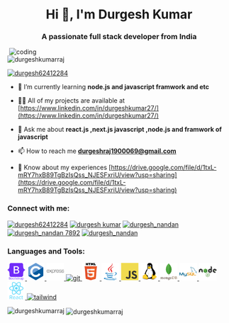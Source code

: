<h1 align="center">Hi 👋, I'm Durgesh Kumar</h1>
<h3 align="center">A passionate full stack developer from India</h3>

<img align ="right" alt=" coding" width="500" src="https://camo.githubusercontent.com/19db51af5f90f1b152bc0b9078f5fe97053955be5074f03f17019c70345bdcdb/68747470733a2f2f6d69726f2e6d656469756d2e636f6d2f6d61782f313336302f302a37513379765349765f7430696f4a2d5a2e676966">

<p align="left"> <img src="https://komarev.com/ghpvc/?username=durgeshkumarraj&label=Profile%20views&color=0e75b6&style=flat" alt="durgeshkumarraj" /> </p>

<p align="left"> <a href="https://twitter.com/durgesh62412284" target="blank"><img src="https://img.shields.io/twitter/follow/durgesh62412284?logo=twitter&style=for-the-badge" alt="durgesh62412284" /></a> </p>

- 🌱 I’m currently learning **node.js and javascript framwork and etc**

- 👨‍💻 All of my projects are available at [https://www.linkedin.com/in/durgeshkumar27/](https://www.linkedin.com/in/durgeshkumar27/)

- 💬 Ask me about **react.js ,next.js javascript ,node.js and framwork of javascript**

- 📫 How to reach me **durgeshraj1900069@gmail.com**

- 📄 Know about my experiences [https://drive.google.com/file/d/1txL-mRY7hxB89TgBzIsQss_NJESFxriU/view?usp=sharing](https://drive.google.com/file/d/1txL-mRY7hxB89TgBzIsQss_NJESFxriU/view?usp=sharing)

<h3 align="left">Connect with me:</h3>
<p align="left">
<a href="https://twitter.com/durgesh62412284" target="blank"><img align="center" src="https://raw.githubusercontent.com/rahuldkjain/github-profile-readme-generator/master/src/images/icons/Social/twitter.svg" alt="durgesh62412284" height="30" width="40" /></a>
<a href="https://linkedin.com/in/durgesh kumar" target="blank"><img align="center" src="https://raw.githubusercontent.com/rahuldkjain/github-profile-readme-generator/master/src/images/icons/Social/linked-in-alt.svg" alt="durgesh kumar" height="30" width="40" /></a>
<a href="https://fb.com/durgesh_nandan" target="blank"><img align="center" src="https://raw.githubusercontent.com/rahuldkjain/github-profile-readme-generator/master/src/images/icons/Social/facebook.svg" alt="durgesh_nandan" height="30" width="40" /></a>
<a href="https://instagram.com/durgesh_nandan 7892" target="blank"><img align="center" src="https://raw.githubusercontent.com/rahuldkjain/github-profile-readme-generator/master/src/images/icons/Social/instagram.svg" alt="durgesh_nandan 7892" height="30" width="40" /></a>
<a href="https://www.leetcode.com/durgesh_nandan" target="blank"><img align="center" src="https://raw.githubusercontent.com/rahuldkjain/github-profile-readme-generator/master/src/images/icons/Social/leet-code.svg" alt="durgesh_nandan" height="30" width="40" /></a>
</p>

<h3 align="left">Languages and Tools:</h3>
<p align="left"> <a href="https://getbootstrap.com" target="_blank" rel="noreferrer"> <img src="https://raw.githubusercontent.com/devicons/devicon/master/icons/bootstrap/bootstrap-plain-wordmark.svg" alt="bootstrap" width="40" height="40"/> </a> <a href="https://www.cprogramming.com/" target="_blank" rel="noreferrer"> <img src="https://raw.githubusercontent.com/devicons/devicon/master/icons/c/c-original.svg" alt="c" width="40" height="40"/> </a> <a href="https://expressjs.com" target="_blank" rel="noreferrer"> <img src="https://raw.githubusercontent.com/devicons/devicon/master/icons/express/express-original-wordmark.svg" alt="express" width="40" height="40"/> </a> <a href="https://git-scm.com/" target="_blank" rel="noreferrer"> <img src="https://www.vectorlogo.zone/logos/git-scm/git-scm-icon.svg" alt="git" width="40" height="40"/> </a> <a href="https://www.w3.org/html/" target="_blank" rel="noreferrer"> <img src="https://raw.githubusercontent.com/devicons/devicon/master/icons/html5/html5-original-wordmark.svg" alt="html5" width="40" height="40"/> </a> <a href="https://www.java.com" target="_blank" rel="noreferrer"> <img src="https://raw.githubusercontent.com/devicons/devicon/master/icons/java/java-original.svg" alt="java" width="40" height="40"/> </a> <a href="https://developer.mozilla.org/en-US/docs/Web/JavaScript" target="_blank" rel="noreferrer"> <img src="https://raw.githubusercontent.com/devicons/devicon/master/icons/javascript/javascript-original.svg" alt="javascript" width="40" height="40"/> </a> <a href="https://www.linux.org/" target="_blank" rel="noreferrer"> <img src="https://raw.githubusercontent.com/devicons/devicon/master/icons/linux/linux-original.svg" alt="linux" width="40" height="40"/> </a> <a href="https://www.mongodb.com/" target="_blank" rel="noreferrer"> <img src="https://raw.githubusercontent.com/devicons/devicon/master/icons/mongodb/mongodb-original-wordmark.svg" alt="mongodb" width="40" height="40"/> </a> <a href="https://www.mysql.com/" target="_blank" rel="noreferrer"> <img src="https://raw.githubusercontent.com/devicons/devicon/master/icons/mysql/mysql-original-wordmark.svg" alt="mysql" width="40" height="40"/> </a> <a href="https://nodejs.org" target="_blank" rel="noreferrer"> <img src="https://raw.githubusercontent.com/devicons/devicon/master/icons/nodejs/nodejs-original-wordmark.svg" alt="nodejs" width="40" height="40"/> </a> <a href="https://reactjs.org/" target="_blank" rel="noreferrer"> <img src="https://raw.githubusercontent.com/devicons/devicon/master/icons/react/react-original-wordmark.svg" alt="react" width="40" height="40"/> </a> <a href="https://tailwindcss.com/" target="_blank" rel="noreferrer"> <img src="https://www.vectorlogo.zone/logos/tailwindcss/tailwindcss-icon.svg" alt="tailwind" width="40" height="40"/> </a> </p>

<p><img align="left" src="https://github-readme-stats.vercel.app/api/top-langs?username=durgeshkumarraj&show_icons=true&locale=en&layout=compact" alt="durgeshkumarraj" /></p>

<p>&nbsp;<img align="center" src="https://github-readme-stats.vercel.app/api?username=durgeshkumarraj&show_icons=true&locale=en" alt="durgeshkumarraj" /></p>
